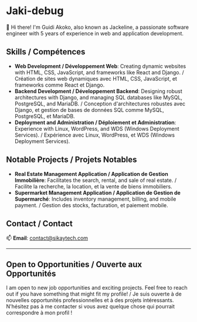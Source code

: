 # Jaki-debug

👋 Hi there! I'm Guidi Akoko, also known as Jackeline, a passionate software engineer with 5 years of experience in web and application development.

## Skills / Compétences

- **Web Development / Développement Web**: Creating dynamic websites with HTML, CSS, JavaScript, and frameworks like React and Django. / Création de sites web dynamiques avec HTML, CSS, JavaScript, et frameworks comme React et Django.
- **Backend Development / Développement Backend**: Designing robust architectures with Django, and managing SQL databases like MySQL, PostgreSQL, and MariaDB. / Conception d'architectures robustes avec Django, et gestion de bases de données SQL comme MySQL, PostgreSQL, et MariaDB.
- **Deployment and Administration / Déploiement et Administration**: Experience with Linux, WordPress, and WDS (Windows Deployment Services). / Expérience avec Linux, WordPress, et WDS (Windows Deployment Services).

## Notable Projects / Projets Notables

- **Real Estate Management Application / Application de Gestion Immobilière**: Facilitates the search, rental, and sale of real estate. / Facilite la recherche, la location, et la vente de biens immobiliers.
- **Supermarket Management Application / Application de Gestion de Supermarché**: Includes inventory management, billing, and mobile payment. / Gestion des stocks, facturation, et paiement mobile.

## Contact / Contact

📫 **Email**: contact@sikaytech.com

---

## Open to Opportunities / Ouverte aux Opportunités

I am open to new job opportunities and exciting projects. Feel free to reach out if you have something that might fit my profile! / Je suis ouverte à de nouvelles opportunités professionnelles et à des projets intéressants. N'hésitez pas à me contacter si vous avez quelque chose qui pourrait correspondre à mon profil !
